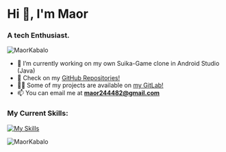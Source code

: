 <h1 align="left">Hi 👋, I'm Maor</h1>
<h3 align="left">A tech Enthusiast.</h3>

<p><img align="center" src="https://github-readme-stats.vercel.app/api/top-langs?username=MaorKabalo&show_icons=true&locale=en&layout=compact&theme=tokyonight" alt="MaorKabalo" /></p>

- 🌱 I’m currently working on my own Suika-Game clone in Android Studio (Java)
- 📂 Check on my [GitHub Repositories!](https://github.com/MaorKabalo?tab=repositories)
- 👨‍💻 Some of my projects are available on [my GitLab!](https://gitlab.com/maor64)
- 📫 You can email me at **maor244482@gmail.com**

<h3 align="left">My Current Skills:</h3>
<p align="left">

[![My Skills](https://skillicons.dev/icons?i=c,cpp,cmake,python,androidstudio,java,firebase,linux,kali,git,gitlab,visualstudio,clion)](https://skillicons.dev)

</p>


<p align="left"> <img src="https://komarev.com/ghpvc/?username=MaorKabalo&label=Profile%20views&color=0e75b6&style=flat" alt="MaorKabalo" /> </p>
